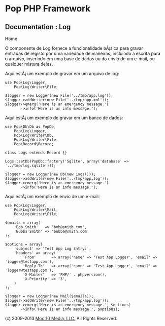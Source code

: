 Pop PHP Framework
=================

Documentation : Log
-------------------

Home

O componente de Log fornece a funcionalidade bÃ¡sica para gravar
entradas de registo por uma variedade de maneiras, incluindo a escrita
para o arquivo, inserindo em uma base de dados ou do envio de um e-mail,
ou qualquer mistura deles.

Aqui estÃ¡ um exemplo de gravar em um arquivo de log:

    use Pop\Log\Logger,
        Pop\Log\Writer\File;

    $logger = new Logger(new File('../tmp/app.log'));
    $logger->addWriter(new File('../tmp/app.xml'));
    $logger->emerg('Here is an emergency message.')
           ->info('Here is an info message.');

Aqui estÃ¡ um exemplo de gravar em um banco de dados:

    use Pop\Db\Db as PopDb,
        Pop\Log\Logger,
        Pop\Log\Writer\Db,
        Pop\Log\Writer\File,
        Pop\Record\Record;

    class Logs extends Record {}

    Logs::setDb(PopDb::factory('Sqlite', array('database' => '../tmp/log.sqlite')));

    $logger = new Logger(new Db(new Logs()));
    $logger->addWriter(new File('../tmp/app.log'));
    $logger->emerg('Here is an emergency message.')
           ->info('Here is an info message.');

Aqui estÃ¡ um exemplo de envio de um e-mail:

    use Pop\Log\Logger,
        Pop\Log\Writer\Mail,
        Pop\Log\Writer\File;

    $emails = array(
        'Bob Smith'   => 'bob@smith.com',
        'Bubba Smith' => 'bubba@smith.com'
    );

    $options = array(
        'subject' => 'Test App Log Entry:',
        'headers' => array(
            'From'       => array('name' => 'Test App Logger', 'email' => 'logger@testapp.com'),
            'Reply-To'   => array('name' => 'Test App Logger', 'email' => 'logger@testapp.com'),
            'X-Mailer'   => 'PHP/' . phpversion(),
            'X-Priority' => '3',
        )
    );

    $logger = new Logger(new Mail($emails));
    $logger->addWriter(new File('../tmp/app.log'));
    $logger->emerg('Here is an emergency message.', $options)
           ->info('Here is an info message.', $options);

\(c) 2009-2013 [Moc 10 Media, LLC.](http://www.moc10media.com) All
Rights Reserved.
